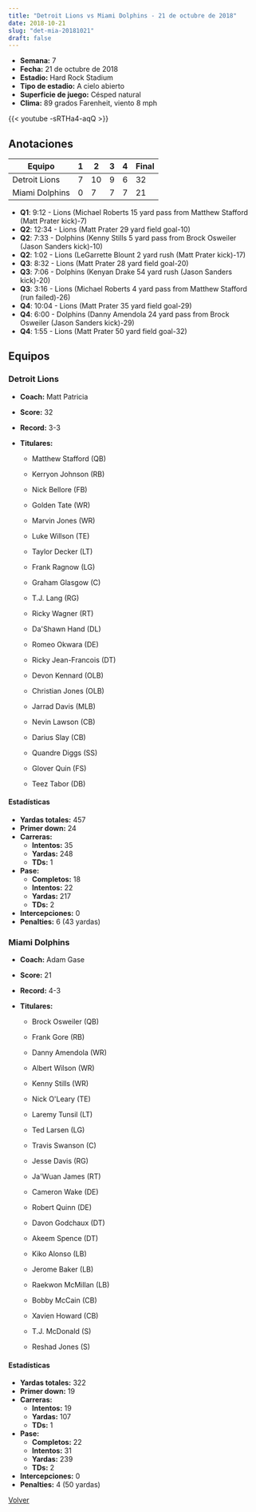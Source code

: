 ```yaml
---
title: "Detroit Lions vs Miami Dolphins - 21 de octubre de 2018"
date: 2018-10-21
slug: "det-mia-20181021"
draft: false
---
```


- **Semana:** 7
- **Fecha:** 21 de octubre de 2018
- **Estadio:** Hard Rock Stadium
- **Tipo de estadio:** A cielo abierto
- **Superficie de juego:** Césped natural
- **Clima:** 89 grados Farenheit, viento 8 mph


{{< youtube -sRTHa4-aqQ >}}


## Anotaciones
| Equipo | 1 | 2 | 3 | 4 | Final |
|--------|---|---|---|---|-------|
| Detroit Lions  | 7 | 10 | 9 | 6  | 32 |
| Miami Dolphins  | 0 | 7 | 7 | 7  | 21 |
- **Q1**: 9:12 - Lions (Michael Roberts 15 yard pass from Matthew Stafford (Matt Prater kick)-7)
- **Q2**: 12:34 - Lions (Matt Prater 29 yard field goal-10)
- **Q2**: 7:33 - Dolphins (Kenny Stills 5 yard pass from Brock Osweiler (Jason Sanders kick)-10)
- **Q2**: 1:02 - Lions (LeGarrette Blount 2 yard rush (Matt Prater kick)-17)
- **Q3**: 8:32 - Lions (Matt Prater 28 yard field goal-20)
- **Q3**: 7:06 - Dolphins (Kenyan Drake 54 yard rush (Jason Sanders kick)-20)
- **Q3**: 3:16 - Lions (Michael Roberts 4 yard pass from Matthew Stafford (run failed)-26)
- **Q4**: 10:04 - Lions (Matt Prater 35 yard field goal-29)
- **Q4**: 6:00 - Dolphins (Danny Amendola 24 yard pass from Brock Osweiler (Jason Sanders kick)-29)
- **Q4**: 1:55 - Lions (Matt Prater 50 yard field goal-32)


## Equipos


### Detroit Lions
* **Coach:** Matt Patricia
* **Score:** 32
* **Record:** 3-3
* **Titulares:** 

  * Matthew Stafford (QB) 

  * Kerryon Johnson (RB) 

  * Nick Bellore (FB) 

  * Golden Tate (WR) 

  * Marvin Jones (WR) 

  * Luke Willson (TE) 

  * Taylor Decker (LT) 

  * Frank Ragnow (LG) 

  * Graham Glasgow (C) 

  * T.J. Lang (RG) 

  * Ricky Wagner (RT) 

  * Da'Shawn Hand (DL) 

  * Romeo Okwara (DE) 

  * Ricky Jean-Francois (DT) 

  * Devon Kennard (OLB) 

  * Christian Jones (OLB) 

  * Jarrad Davis (MLB) 

  * Nevin Lawson (CB) 

  * Darius Slay (CB) 

  * Quandre Diggs (SS) 

  * Glover Quin (FS) 

  * Teez Tabor (DB) 

#### Estadísticas
* **Yardas totales:** 457
* **Primer down:** 24
* **Carreras:**
  * **Intentos:** 35
  * **Yardas:** 248
  * **TDs:** 1
* **Pase:**
  * **Completos:** 18
  * **Intentos:** 22
  * **Yardas:** 217
  * **TDs:** 2
* **Intercepciones:** 0
* **Penalties:** 6 (43 yardas)

### Miami Dolphins
* **Coach:** Adam Gase
* **Score:** 21
* **Record:** 4-3
* **Titulares:** 

  * Brock Osweiler (QB) 

  * Frank Gore (RB) 

  * Danny Amendola (WR) 

  * Albert Wilson (WR) 

  * Kenny Stills (WR) 

  * Nick O'Leary (TE) 

  * Laremy Tunsil (LT) 

  * Ted Larsen (LG) 

  * Travis Swanson (C) 

  * Jesse Davis (RG) 

  * Ja'Wuan James (RT) 

  * Cameron Wake (DE) 

  * Robert Quinn (DE) 

  * Davon Godchaux (DT) 

  * Akeem Spence (DT) 

  * Kiko Alonso (LB) 

  * Jerome Baker (LB) 

  * Raekwon McMillan (LB) 

  * Bobby McCain (CB) 

  * Xavien Howard (CB) 

  * T.J. McDonald (S) 

  * Reshad Jones (S) 

#### Estadísticas
* **Yardas totales:** 322
* **Primer down:** 19
* **Carreras:**
  * **Intentos:** 19
  * **Yardas:** 107
  * **TDs:** 1
* **Pase:**
  * **Completos:** 22
  * **Intentos:** 31
  * **Yardas:** 239
  * **TDs:** 2
* **Intercepciones:** 0
* **Penalties:** 4 (50 yardas)


[Volver](/historia/2018)
